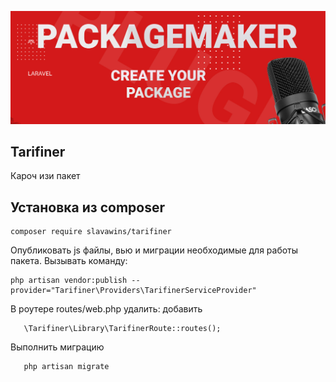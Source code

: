 <p align="center">
<img src="info/logo.jpg">
</p>
 
## Tarifiner
Кароч изи пакет 
   

## Установка из composer

```  
composer require slavawins/tarifiner
```

 Опубликовать js файлы, вью и миграции необходимые для работы пакета.
Вызывать команду:
```
php artisan vendor:publish --provider="Tarifiner\Providers\TarifinerServiceProvider"
``` 

 В роутере routes/web.php удалить:
 добавить
 ```
    \Tarifiner\Library\TarifinerRoute::routes();
 ```

Выполнить миграцию
 ```
    php artisan migrate 
 ``` 
